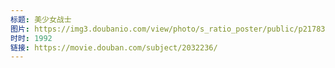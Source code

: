 ```yaml
---
标题: 美少女战士
图片: https://img3.doubanio.com/view/photo/s_ratio_poster/public/p2178340302.jpg
时时: 1992
链接: https://movie.douban.com/subject/2032236/
---
```

